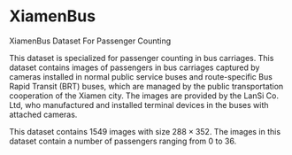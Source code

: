 # XiamenBus
XiamenBus Dataset For Passenger Counting

This dataset is specialized for passenger counting in bus carriages. This dataset contains images of passengers in bus carriages captured by cameras installed in normal public service buses and route-specific Bus Rapid Transit (BRT) buses, which are managed by the public transportation cooperation of the Xiamen city. The images are provided by the LanSi Co. Ltd, who manufactured and installed terminal devices in the buses with attached cameras. 

This dataset contains 1549 images with size $288{\times}352$. The images in this dataset contain a number of passengers ranging from 0 to 36.
